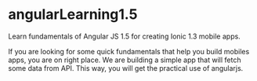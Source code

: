 # angularLearning1.5
Learn fundamentals of Angular JS 1.5 for creating Ionic 1.3 mobile apps.

If you are looking for some quick fundamentals that help you build mobiles apps, you are on right place. We are building a simple app that will fetch some data from API. This way, you will get the practical use of angularjs.  

